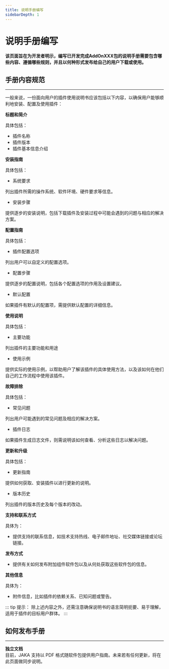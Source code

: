 ```yaml
---
title: 说明手册编写
sidebarDepth: 1
---
```

# 说明手册编写

**该页面旨在为开发者明示，编写已开发完成AddOnXXX包的说明手册需要包含哪些内容、遵循哪些规则，并且以何种形式发布给自己的用户下载或使用。**

## 手册内容规范
---
一般来说，一份面向用户的插件使用说明书应该包括以下内容，以确保用户能够顺利地安装、配置及使用插件：

**标题和简介**

具体包括：

* 插件名称
* 插件版本
* 插件基本信息介绍

**安装指南**

具体包括：

* 系统要求

列出插件所需的操作系统、软件环境、硬件要求等信息。

* 安装步骤

提供逐步的安装说明，包括下载插件及安装过程中可能会遇到的问题与相应的解决方案。

**配置指南**

具体包括：

* 插件配置选项

列出用户可以自定义的配置选项。

* 配置步骤

提供逐步的配置说明，包括各个配置选项的作用及设置建议。

* 默认配置

如果插件有默认的配置项，需提供默认配置的详细信息。

**使用说明**

具体包括：

* 主要功能

列出插件的主要功能和用途

* 使用示例

提供实际的使用示例，以帮助用户了解该插件的具体使用方法，以及该如何在他们自己的工作流程中使用该插件。

**故障排除**

具体包括：

* 常见问题

列出用户可能遇到的常见问题及相应的解决方案。

* 插件日志

如果插件生成日志文件，则需说明该如何查看、分析这些日志以解决问题。

**更新和升级**

具体包括：

* 更新指南

提供如何获取、安装插件以进行更新的说明。

* 版本历史

列出插件的版本历史及每个版本的改动。

**支持和联系方式**

具体为：

* 提供支持的联系信息，如技术支持热线、电子邮件地址、社交媒体链接或论坛链接。

**发布方式**

* 提供有关如何发布附加组件软件包以及从何处获取这些软件包的信息。

**其他信息**

具体为：

* 附件信息，比如插件的依赖关系、已知问题或警告。

::: tip 提示：
除上述内容之外，还需注意确保说明书的语言简明扼要、易于理解，适用于插件的目标用户群体。
:::

## 如何发布手册
---

**独立文档**   
目前，JAKA 支持以 PDF 格式随软件包提供用户指南。未来若有任何更新，将在此页面做同步说明。
<!-- **包内自动加载** 
AddOn包内自动加载文档的功能正在开发中。 -->
